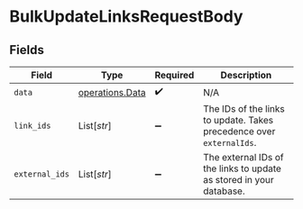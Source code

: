 # BulkUpdateLinksRequestBody


## Fields

| Field                                                                | Type                                                                 | Required                                                             | Description                                                          |
| -------------------------------------------------------------------- | -------------------------------------------------------------------- | -------------------------------------------------------------------- | -------------------------------------------------------------------- |
| `data`                                                               | [operations.Data](../../models/operations/data.md)                   | :heavy_check_mark:                                                   | N/A                                                                  |
| `link_ids`                                                           | List[*str*]                                                          | :heavy_minus_sign:                                                   | The IDs of the links to update. Takes precedence over `externalIds`. |
| `external_ids`                                                       | List[*str*]                                                          | :heavy_minus_sign:                                                   | The external IDs of the links to update as stored in your database.  |